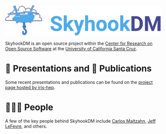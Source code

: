 <!--
**skyhookdm/.github** is a ✨ _special_ ✨ repository because its `profile/README.md` (this file) appears on the organization's GitHub profile.
-->

<img src="skyhooklogo.webp">

SkyhookDM is an open source project within the [Center for Research on Open Source Software][web-cross] at the [University of California Santa Cruz][web-ucsc].

# 🎤 Presentations and 📝 Publications
Some recent presentations and publications can be found on the [project page hosted by iris-hep][proj-skyhookdm].

# 🧑‍🤝‍🧑 People
A few of the key people behind SkyhookDM include [Carlos Maltzahn][people-maltzahn], [Jeff LeFevre][people-lefevre], and others.


<!-- Resources -->
[web-cross]:       https://cross.ucsc.edu/
[web-ucsc]:        https://www.ucsc.edu/

[proj-skyhookdm]:  https://iris-hep.org/projects/skyhookdm.html

[people-maltzahn]: https://users.soe.ucsc.edu/~carlosm/dev/
[people-lefevre]:  https://users.soe.ucsc.edu/~jlefevre/

[community-arrow]: https://arrow.apache.org/community/
